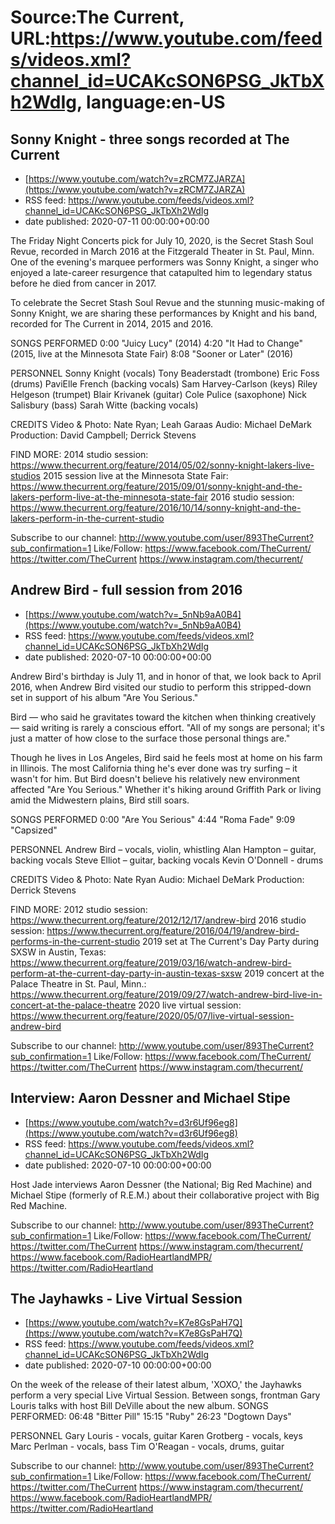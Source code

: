 # Source:The Current, URL:https://www.youtube.com/feeds/videos.xml?channel_id=UCAKcSON6PSG_JkTbXh2WdIg, language:en-US

## Sonny Knight - three songs recorded at The Current
 - [https://www.youtube.com/watch?v=zRCM7ZJARZA](https://www.youtube.com/watch?v=zRCM7ZJARZA)
 - RSS feed: https://www.youtube.com/feeds/videos.xml?channel_id=UCAKcSON6PSG_JkTbXh2WdIg
 - date published: 2020-07-11 00:00:00+00:00

The Friday Night Concerts pick for July 10, 2020, is the Secret Stash Soul Revue, recorded in March 2016 at the Fitzgerald Theater in St. Paul, Minn. One of the evening's marquee performers was Sonny Knight, a singer who enjoyed a late-career resurgence that catapulted him to legendary status before he died from cancer in 2017.

To celebrate the Secret Stash Soul Revue and the stunning music-making of Sonny Knight, we are sharing these performances by Knight and his band, recorded for The Current in 2014, 2015 and 2016.

SONGS PERFORMED
0:00 "Juicy Lucy" (2014)
4:20 "It Had to Change" (2015, live at the Minnesota State Fair)
8:08 "Sooner or Later" (2016)

PERSONNEL
Sonny Knight (vocals)
Tony Beaderstadt (trombone)
Eric Foss (drums)
PaviElle French (backing vocals)
Sam Harvey-Carlson (keys)
Riley Helgeson (trumpet)
Blair Krivanek (guitar)
Cole Pulice (saxophone)
Nick Salisbury (bass)
Sarah Witte (backing vocals)

CREDITS
Video & Photo: Nate Ryan; Leah Garaas
Audio: Michael DeMark
Production: David Campbell; Derrick Stevens

FIND MORE:
2014 studio session: https://www.thecurrent.org/feature/2014/05/02/sonny-knight-lakers-live-studios
2015 session live at the Minnesota State Fair: https://www.thecurrent.org/feature/2015/09/01/sonny-knight-and-the-lakers-perform-live-at-the-minnesota-state-fair
2016 studio session:
https://www.thecurrent.org/feature/2016/10/14/sonny-knight-and-the-lakers-perform-in-the-current-studio

Subscribe to our channel:
http://www.youtube.com/user/893TheCurrent?sub_confirmation=1
Like/Follow:
https://www.facebook.com/TheCurrent/
https://twitter.com/TheCurrent
https://www.instagram.com/thecurrent/

## Andrew Bird - full session from 2016
 - [https://www.youtube.com/watch?v=_5nNb9aA0B4](https://www.youtube.com/watch?v=_5nNb9aA0B4)
 - RSS feed: https://www.youtube.com/feeds/videos.xml?channel_id=UCAKcSON6PSG_JkTbXh2WdIg
 - date published: 2020-07-10 00:00:00+00:00

Andrew Bird's birthday is July 11, and in honor of that, we look back to April 2016, when Andrew Bird visited our studio to perform this stripped-down set in support of his album "Are You Serious."

Bird — who said he gravitates toward the kitchen when thinking creatively — said writing is rarely a conscious effort. "All of my songs are personal; it's just a matter of how close to the surface those personal things are."

Though he lives in Los Angeles, Bird said he feels most at home on his farm in Illinois. The most California thing he's ever done was try surfing – it wasn't for him. But Bird doesn't believe his relatively new environment affected "Are You Serious." Whether it's hiking around Griffith Park or living amid the Midwestern plains, Bird still soars.

SONGS PERFORMED
0:00 "Are You Serious"
4:44 "Roma Fade"
9:09 "Capsized"

PERSONNEL
Andrew Bird – vocals, violin, whistling
Alan Hampton – guitar, backing vocals
Steve Elliot – guitar, backing vocals
Kevin O'Donnell - drums

CREDITS
Video & Photo: Nate Ryan
Audio: Michael DeMark
Production: Derrick Stevens

FIND MORE:
2012 studio session: https://www.thecurrent.org/feature/2012/12/17/andrew-bird
2016 studio session: https://www.thecurrent.org/feature/2016/04/19/andrew-bird-performs-in-the-current-studio
2019 set at The Current's Day Party during SXSW in Austin, Texas:
https://www.thecurrent.org/feature/2019/03/16/watch-andrew-bird-perform-at-the-current-day-party-in-austin-texas-sxsw
2019 concert at the Palace Theatre in St. Paul, Minn.:
https://www.thecurrent.org/feature/2019/09/27/watch-andrew-bird-live-in-concert-at-the-palace-theatre
2020 live virtual session:
https://www.thecurrent.org/feature/2020/05/07/live-virtual-session-andrew-bird

Subscribe to our channel:
http://www.youtube.com/user/893TheCurrent?sub_confirmation=1
Like/Follow:
https://www.facebook.com/TheCurrent/
https://twitter.com/TheCurrent
https://www.instagram.com/thecurrent/

## Interview: Aaron Dessner and Michael Stipe
 - [https://www.youtube.com/watch?v=d3r6Uf96eg8](https://www.youtube.com/watch?v=d3r6Uf96eg8)
 - RSS feed: https://www.youtube.com/feeds/videos.xml?channel_id=UCAKcSON6PSG_JkTbXh2WdIg
 - date published: 2020-07-10 00:00:00+00:00

Host Jade interviews Aaron Dessner (the National; Big Red Machine) and Michael Stipe (formerly of R.E.M.) about their collaborative project with Big Red Machine.

Subscribe to our channel:
http://www.youtube.com/user/893TheCurrent?sub_confirmation=1
Like/Follow:
https://www.facebook.com/TheCurrent/
https://twitter.com/TheCurrent
https://www.instagram.com/thecurrent/
https://www.facebook.com/RadioHeartlandMPR/
https://twitter.com/RadioHeartland

## The Jayhawks - Live Virtual Session
 - [https://www.youtube.com/watch?v=K7e8GsPaH7Q](https://www.youtube.com/watch?v=K7e8GsPaH7Q)
 - RSS feed: https://www.youtube.com/feeds/videos.xml?channel_id=UCAKcSON6PSG_JkTbXh2WdIg
 - date published: 2020-07-10 00:00:00+00:00

On the week of the release of their latest album, 'XOXO,' the Jayhawks perform a very special Live Virtual Session. Between songs, frontman Gary Louris talks with host Bill DeVille about the new album.
SONGS PERFORMED:
06:48 "Bitter Pill"
15:15 "Ruby"
26:23 "Dogtown Days"

PERSONNEL
Gary Louris - vocals, guitar
Karen Grotberg - vocals, keys
Marc Perlman - vocals, bass
Tim O'Reagan - vocals, drums, guitar

Subscribe to our channel:
http://www.youtube.com/user/893TheCurrent?sub_confirmation=1
Like/Follow:
https://www.facebook.com/TheCurrent/
https://twitter.com/TheCurrent
https://www.instagram.com/thecurrent/
https://www.facebook.com/RadioHeartlandMPR/
https://twitter.com/RadioHeartland

